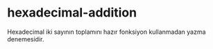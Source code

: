 ﻿# hexadecimal-addition

Hexadecimal iki sayının toplamını hazır fonksiyon kullanmadan yazma denemesidir.
